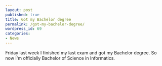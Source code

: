 ```yaml
---
layout: post
published: true
title: Got my Bachelor degree
permalink: /got-my-bachelor-degree/
wordpress_id: 69
categories:
- News
---
```



Friday last week I finished my last exam and got my Bachelor degree. So now I'm officially Bachelor of Science in Informatics.
